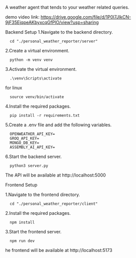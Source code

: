 A weather agent that tends to your weather related queries.

demo video link:
https://drive.google.com/file/d/1P0l7JIkCN-9jF35EjqpeAKbyxcqGfPlO/view?usp=sharing

Backend Setup
1.Navigate to the backend directory.
```
  cd "./personal_weather_reporter/server"
```
2.Create a virtual environment.
```
  python -m venv venv
```
3.Activate the virtual environment.
```
  .\venv\Scripts\activate
```
for linux
```
  source venv/bin/activate
```
4.Install the required packages.
```
  pip install -r requirements.txt
```
5.Create a .env file and add the following variables.
```
  OPENWEATHER_API_KEY=
  GROQ_API_KEY=
  MONGO_DB_KEY=
  ASSEMBLY_AI_API_KEY=
```
6.Start the backend server.
```
  python3 server.py
```

The API will be available at http://localhost:5000

Frontend Setup

1.Navigate to the frontend directory.
```
  cd "./personal_weather_reporter/client"
```
2.Install the required packages.
```
  npm install
```
3.Start the frontend server.
```
  npm run dev
```
he frontend will be available at http://localhost:5173
